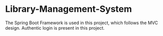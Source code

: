 # Library-Management-System
The Spring Boot Framework is used in this project, which follows the MVC design.
Authentic login is present in this project.
